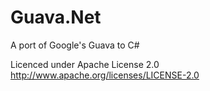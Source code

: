 Guava.Net
=========

A port of Google's Guava to C#

Licenced under Apache License 2.0
http://www.apache.org/licenses/LICENSE-2.0
